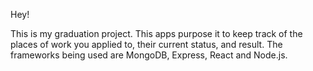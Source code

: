 Hey! 

This is my graduation project. This apps purpose it to keep track of the places of work you applied to, their current status, and result. 
The frameworks being used are MongoDB, Express, React and Node.js.
